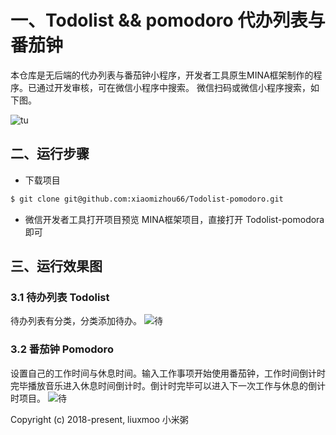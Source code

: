 # 一、Todolist &&  pomodoro 代办列表与番茄钟

本仓库是无后端的代办列表与番茄钟小程序，开发者工具原生MINA框架制作的程序。已通过开发审核，可在微信小程序中搜索。
微信扫码或微信小程序搜索，如下图。


![tu](http://pdehao3yf.bkt.clouddn.com/6564636.png)

## 二、运行步骤

- 下载项目

```BASH
$ git clone git@github.com:xiaomizhou66/Todolist-pomodoro.git
```

- 微信开发者工具打开项目预览
    MINA框架项目，直接打开 Todolist-pomodora 即可

## 三、运行效果图

### 3.1 待办列表 Todolist

待办列表有分类，分类添加待办。
![待](http://liuxmoo.foryung.com/%E5%BE%AE%E4%BF%A1%E5%9B%BE%E7%89%87_20190127230959.jpg)



### 3.2 番茄钟 Pomodoro

设置自己的工作时间与休息时间。输入工作事项开始使用番茄钟，工作时间倒计时完毕播放音乐进入休息时间倒计时。倒计时完毕可以进入下一次工作与休息的倒计时项目。
![待](http://pdehao3yf.bkt.clouddn.com/6787yhjn.png)


Copyright (c) 2018-present, liuxmoo 小米粥
